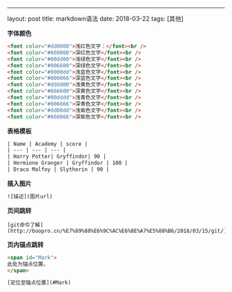 ---
layout: post
title: markdown语法
date: 2018-03-22
tags: [其他]

**字体颜色**
```html
<font color="#dd0000">浅红色文字：</font><br /> 
<font color="#660000">深红色文字</font><br /> 
<font color="#00dd00">浅绿色文字</font><br /> 
<font color="#006600">深绿色文字</font><br /> 
<font color="#0000dd">浅蓝色文字</font><br /> 
<font color="#000066">深蓝色文字</font><br /> 
<font color="#dddd00">浅黄色文字</font><br /> 
<font color="#666600">深黄色文字</font><br /> 
<font color="#00dddd">浅青色文字</font><br /> 
<font color="#006666">深青色文字</font><br /> 
<font color="#dd00dd">浅紫色文字</font><br /> 
<font color="#660066">深紫色文字</font><br /> 
```

**表格模板**

```html
| Name | Academy | score |
| --- | --- | --- | 
| Harry Potter| Gryffindor| 90 | 
| Hermione Granger | Gryffindor | 100 | 
| Draco Malfoy | Slytherin | 90 |
```

**插入图片**
```html
![描述](图片url)
```

**页间跳转**
```
[git命令了解](http://boopro.cn/%E7%89%88%E6%9C%AC%E6%8E%A7%E5%88%B6/2018/03/15/git/)
```

**页内锚点跳转**
```html
<span id="Mark">
此处为锚点位置。
</span>
```
```html
[定位至锚点位置](#Mark)
```






